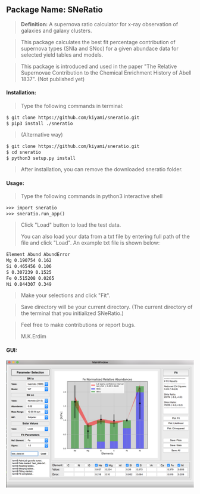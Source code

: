 ## Package Name: SNeRatio

> **Definition:** A supernova ratio calculator for x-ray observation of galaxies and galaxy clusters.

> This package calculates the best fit percentage contribution of supernova types (SNIa and SNcc) for a given abundace data for selected yield tables and models.

> This package is introduced and used in the paper "The Relative Supernovae Contribution to the Chemical Enrichment History of Abell 1837". (Not published yet)


#### Installation:

> Type the following commands in terminal:
>
    $ git clone https://github.com/kiyami/sneratio.git
    $ pip3 install ./sneratio

> (Alternative way)
>
    $ git clone https://github.com/kiyami/sneratio.git
    $ cd sneratio
    $ python3 setup.py install

> After installation, you can remove the downloaded sneratio folder.


#### Usage:

> Type the following commands in python3 interactive shell
>
    >>> import sneratio
    >>> sneratio.run_app()

> Click "Load" button to load the test data.
>
> You can also load your data from a txt file by entering full path of the file and click "Load". 
> An example txt file is shown below:
>
    Element Abund AbundError
    Mg 0.190754 0.162
    Si 0.465456 0.106
    S 0.307239 0.1525
    Fe 0.515208 0.0265
    Ni 0.844307 0.349

> Make your selections and click "Fit".

> Save directory will be your current directory. (The current directory of the terminal that you initialized SNeRatio.)

> Feel free to make contributions or report bugs.
>
> M.K.Erdim


#### GUI:

![GitHub Logo](/examples/gui.png)


